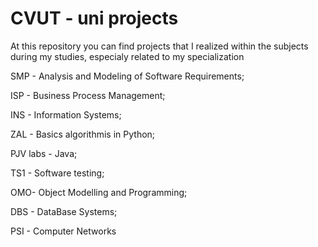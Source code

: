 # CVUT - uni projects

At this repository you can find projects that I realized within the subjects during my studies, especialy related to my specialization

SMP - Analysis and Modeling of Software Requirements;

ISP - Business Process Management;

INS - Information Systems;

ZAL - Basics algorithmis in Python;

PJV labs - Java;

TS1 - Software testing;

OMO- Object Modelling and Programming;

DBS - DataBase Systems;

PSI - Computer Networks
